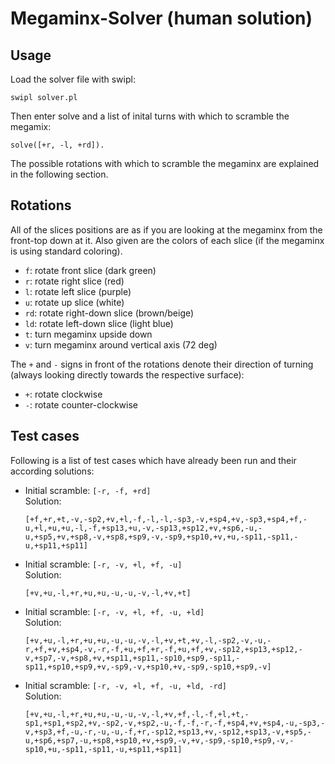 # Megaminx-Solver (human solution)

## Usage
Load the solver file with swipl:

	swipl solver.pl

Then enter solve and a list of inital turns with which to scramble the megamix:

	solve([+r, -l, +rd]).

The possible rotations with which to scramble the megaminx are explained in the following section.

## Rotations
All of the slices positions are as if you are looking at the megaminx from the front-top down at it. Also given are the colors of each slice (if the megaminx is using standard coloring).

- `f`: rotate front slice (dark green)
- `r`: rotate right slice (red)
- `l`: rotate left slice (purple)
- `u`: rotate up slice (white)
- `rd`: rotate right-down slice (brown/beige)
- `ld`: rotate left-down slice (light blue)
- `t`: turn megaminx upside down
- `v`: turn megaminx around vertical axis (72 deg)

The `+` and `-` signs in front of the rotations denote their direction of turning (always looking directly towards the respective surface):

- `+`: rotate clockwise
- `-`: rotate counter-clockwise

## Test cases
Following is a list of test cases which have already been run and their according solutions:

- Initial scramble: `[-r, -f, +rd]`  
  Solution:
  ```
  [+f,+r,+t,-v,-sp2,+v,+l,-f,-l,-l,-sp3,-v,+sp4,+v,-sp3,+sp4,+f,-u,+l,+u,+u,-l,-f,+sp13,+u,-v,-sp13,+sp12,+v,+sp6,-u,-u,+sp5,+v,+sp8,-v,+sp8,+sp9,-v,-sp9,+sp10,+v,+u,-sp11,-sp11,-u,+sp11,+sp11]
  ```

- Initial scramble: `[-r, -v, +l, +f, -u]`  
  Solution:
  ```
  [+v,+u,-l,+r,+u,+u,-u,-u,-v,-l,+v,+t]
  ```

- Initial scramble: `[-r, -v, +l, +f, -u, +ld]`  
  Solution:
  ```
  [+v,+u,-l,+r,+u,+u,-u,-u,-v,-l,+v,+t,+v,-l,-sp2,-v,-u,-r,+f,+v,+sp4,-v,-r,-f,+u,+f,+r,-f,+u,+f,+v,-sp12,+sp13,+sp12,-v,+sp7,-v,+sp8,+v,+sp11,+sp11,-sp10,+sp9,-sp11,-sp11,+sp10,+sp9,+v,-sp9,-v,+sp10,+v,-sp9,-sp10,+sp9,-v]
  ```

- Initial scramble: `[-r, -v, +l, +f, -u, +ld, -rd]`  
  Solution:
  ```
  [+v,+u,-l,+r,+u,+u,-u,-u,-v,-l,+v,+f,-l,-f,+l,+t,-sp1,+sp1,+sp2,+v,-sp2,-v,+sp2,-u,-f,-f,-r,-f,+sp4,+v,+sp4,-u,-sp3,-v,+sp3,+f,-u,-r,-u,-u,-f,+r,-sp12,+sp13,+v,-sp12,+sp13,-v,+sp5,-u,+sp6,+sp7,-u,+sp8,+sp10,+v,+sp9,-v,+v,-sp9,-sp10,+sp9,-v,-sp10,+u,-sp11,-sp11,-u,+sp11,+sp11]
  ```